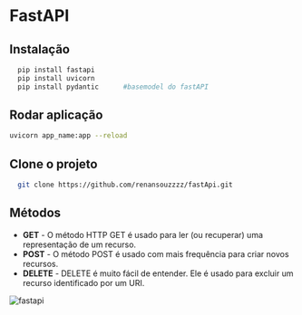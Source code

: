 
# FastAPI 




## Instalação


```bash
  pip install fastapi
  pip install uvicorn
  pip install pydantic      #basemodel do fastAPI
```

## Rodar aplicação

```bash
uvicorn app_name:app --reload
```


    
## Clone o projeto



```bash
  git clone https://github.com/renansouzzzz/fastApi.git
```





## Métodos

- **GET** - O método HTTP GET é usado para ler (ou recuperar) uma representação de um recurso.
- **POST** - O método POST é usado com mais frequência para criar novos recursos.
- **DELETE** - DELETE é muito fácil de entender. Ele é usado para excluir um recurso identificado por um URI.


![fastapi](https://fastapi.tiangolo.com/img/logo-margin/logo-teal.png)

